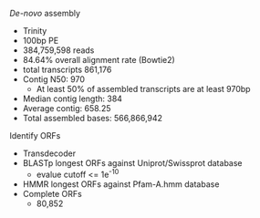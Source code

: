 _De-novo_ assembly

- Trinity
- 100bp PE
- 384,759,598 reads
- 84.64% overall alignment rate (Bowtie2)
- total transcripts 861,176
- Contig N50: 970
  - At least 50% of assembled transcripts are at least 970bp
- Median contig length: 384
- Average contig: 658.25
- Total assembled bases: 566,866,942

Identify ORFs

- Transdecoder
- BLASTp longest ORFs against Uniprot/Swissprot database
    - evalue cutoff <= 1e<sup>-10</sup>
- HMMR longest ORFs against Pfam-A.hmm database
- Complete ORFs
  - 80,852
